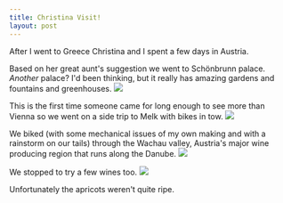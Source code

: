 ```yaml
---
title: Christina Visit!
layout: post
---
```


After I went to Greece Christina and I spent a few days in Austria.

Based on her great aunt's suggestion we went to Schönbrunn palace.
*Another* palace? I'd been thinking, but it really has amazing gardens and fountains and greenhouses.
![]({{site.baseurl}}/assets/images/christina/schonbrunn.jpg)

This is the first time someone came for long enough to see more than Vienna so we went on a side trip to Melk with bikes in tow.
![]({{site.baseurl}}/assets/images/christina/bikes.jpg)

We biked (with some mechanical issues of my own making and with a rainstorm on our tails) through the Wachau valley, Austria's major wine producing region that runs along the Danube.
![]({{site.baseurl}}/assets/images/christina/wachau.jpg)

We stopped to try a few wines too. 
![]({{site.baseurl}}/assets/images/christina/wine.jpg)

Unfortunately the apricots weren't quite ripe.
